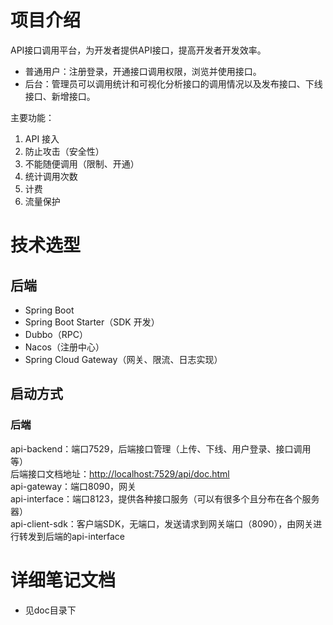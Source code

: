 <a name="M9uG2"></a>
# 项目介绍
API接口调用平台，为开发者提供API接口，提高开发者开发效率。

- 普通用户：注册登录，开通接口调用权限，浏览并使用接口。
- 后台：管理员可以调用统计和可视化分析接口的调用情况以及发布接口、下线接口、新增接口。

主要功能：

1. API 接入
2. 防止攻击（安全性）
3. 不能随便调用（限制、开通）
4. 统计调用次数
5. 计费
6. 流量保护
   <a name="gIixn"></a>
# 技术选型
<a name="q22iQ"></a>
## 后端

- Spring Boot
- Spring Boot Starter（SDK 开发）
- Dubbo（RPC）
- Nacos（注册中心）
- Spring Cloud Gateway（网关、限流、日志实现）
  <a name="wlkdy"></a>
## 启动方式
<a name="dFFqb"></a>
### 后端
api-backend：端口7529，后端接口管理（上传、下线、用户登录、接口调用等）<br />后端接口文档地址：[http://localhost:7529/api/doc.html](http://localhost:7529/api/doc.html)<br />api-gateway：端口8090，网关<br />api-interface：端口8123，提供各种接口服务（可以有很多个且分布在各个服务器）<br />api-client-sdk：客户端SDK，无端口，发送请求到网关端口（8090），由网关进行转发到后端的api-interface

<a name="kJmA0"></a>
# 详细笔记文档

- 见doc目录下
